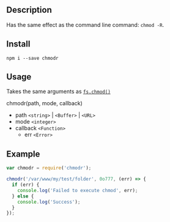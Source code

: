 ## Description
Has the same effect as the command line command: `chmod -R`.

## Install

```
npm i --save chmodr
```

## Usage

Takes the same arguments as [`fs.chmod()`](https://nodejs.org/api/fs.html#fs_fs_chmod_path_mode_callback)

chmodr(path, mode, callback)
* path `<string>` | `<Buffer>` | `<URL>`
* mode `<integer>`
* callback `<Function>`
    * err `<Error>`

## Example
```javascript
var chmodr = require('chmodr');

chmodr('/var/www/my/test/folder', 0o777, (err) => {
  if (err) {
    console.log('Failed to execute chmod', err);
  } else {
    console.log('Success');
  }
});
```
